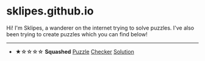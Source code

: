 # sklipes.github.io
Hi! I'm Sklipes, a wanderer on the internet trying to solve puzzles. I've also been trying to create puzzles which you can find below!

---

* ★☆☆☆☆ **Squashed** [Puzzle](https://sklipes.github.io/puzzle/squashed)  [Checker](https://www.callingit.in/1/#Qswu6/aoC3HUFA/C-B9VYwkatRpFTPFILoOhE0msvwSo1Txhc-U3F1YXNoZWQ=)  [Solution](https://sklipes.github.io/solution/squashed)
